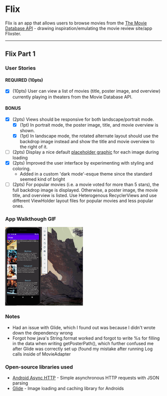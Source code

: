 # Flix
Flix is an app that allows users to browse movies from the
[The Movie Database API](http://docs.themoviedb.apiary.io/#) - drawing
inspiration/emulating the movie review site/app Flixster.

---

## Flix Part 1

### User Stories

#### REQUIRED (10pts)
- [x] (10pts) User can view a list of movies (title, poster image, and overview) currently playing in theaters from the Movie Database API.

#### BONUS
- [x] (2pts) Views should be responsive for both landscape/portrait mode.
   - [x] (1pt) In portrait mode, the poster image, title, and movie overview is shown.
   - [x] (1pt) In landscape mode, the rotated alternate layout should use the backdrop image instead and show the title and movie overview to the right of it.

- [ ] (2pts) Display a nice default [placeholder graphic](https://guides.codepath.org/android/Displaying-Images-with-the-Glide-Library#advanced-usage) for each image during loading
- [x] (2pts) Improved the user interface by experimenting with styling and coloring.
   - Added in a custom 'dark mode'-esque theme since the standard seemed kind of bright
- [ ] (2pts) For popular movies (i.e. a movie voted for more than 5 stars), the full backdrop image is displayed. Otherwise, a poster image, the movie title, and overview is listed. Use Heterogenous RecyclerViews and use different ViewHolder layout files for popular movies and less popular ones.

### App Walkthough GIF

<img src="./demo.gif" width=250><br>

### Notes

 - Had an issue with Glide, which I found out was because I didn't wrote down
 the dependency wrong
 - Forgot how java's String.format worked and forgot to write %s for filling in
 the data when writing getPosterPath(), which further confused me
 after Glide was correctly set up (found my mistake after running Log calls 
 inside of MovieAdapter

### Open-source libraries used

- [Android Async HTTP](https://github.com/codepath/CPAsyncHttpClient) - Simple asynchronous HTTP requests with JSON parsing
- [Glide](https://github.com/bumptech/glide) - Image loading and caching library for Androids
